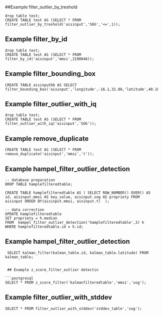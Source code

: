 ##Example filter_outlier_by_treshold

```postgresql
drop table test;
CREATE TABLE test AS (SELECT * FROM filter_outlier_by_treshold('aisinput','SOG','<=',1));
```

## Example filter_by_id

```postgresql
drop table test;
CREATE TABLE test AS (SELECT * FROM filter_by_id('aisinput','mmsi',2190048));
```

## Example filter_bounding_box

```postgresql
CREATE TABLE aisinputbb AS SELECT filter_bounding_box('aisinput','longitude',-16.1,32.88,'latitude',40.18,84.17);
```

## Example filter_outlier_with_iq

```postgresql
drop table test;
CREATE TABLE test AS (SELECT * FROM filter_outlier_with_iq('aisinput','SOG'));
```

## Example remove_duplicate

```postgresql
CREATE TABLE test AS (SELECT * FROM remove_duplicate('aisinput','mmsi','t'));
```

## Example hampel_filter_outlier_detection

```postgresql
-- database preparation
DROP TABLE hamplefilteredtable;

CREATE TABLE hamplefilteredtable AS ( SELECT ROW_NUMBER() OVER() AS id, aisinput.mmsi AS key_value, aisinput.sog AS propriety FROM aisinput ORDER BY(aisinput.mmsi, aisinput.t)  );

-- data correction 
UPDATE hamplefilteredtable
SET propriety = h.median
FROM  hampel_filter_outlier_detection('hamplefilteredtable',3) h
WHERE hamplefilteredtable.id = h.id;
```


## Example hampel_filter_outlier_detection

```postgresql
 SELECT kalman_filter(kalman_table.id, kalman_table.latitude) FROM kalman_table;
 
 
 ## Example z_score_filter_outlier detectin
 
```postgresql
SELECT * FROM z_score_filter('kalmanfilteredtable','mmsi','sog');
```
 
 ## Example filter_outlier_with_stddev

```postgresql
SELECT * FROM filter_outlier_with_stddev('stddev_table','sog');
```
